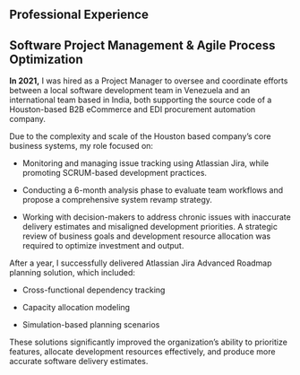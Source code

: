 ## Professional Experience
## Software Project Management & Agile Process Optimization

__In 2021,__ I was hired as a Project Manager to oversee and coordinate efforts between a local software development team in Venezuela and an international team based in India, both supporting the source code of a Houston-based B2B eCommerce and EDI procurement automation company.

Due to the complexity and scale of the Houston based company’s core business systems, my role focused on:

- Monitoring and managing issue tracking using Atlassian Jira, while promoting SCRUM-based development practices.
 
- Conducting a 6-month analysis phase to evaluate team workflows and propose a comprehensive system revamp strategy.
 
- Working with decision-makers to address chronic issues with inaccurate delivery estimates and misaligned development priorities. A strategic review of business goals and development resource allocation was required to optimize investment and output.

After a year, I successfully delivered Atlassian Jira Advanced Roadmap planning solution, which included:

- Cross-functional dependency tracking

- Capacity allocation modeling

- Simulation-based planning scenarios

These solutions significantly improved the organization’s ability to prioritize features, allocate development resources effectively, and produce more accurate software delivery estimates.
